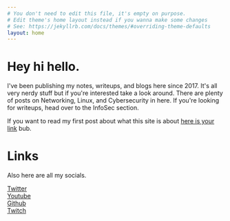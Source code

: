 ```yaml
---
# You don't need to edit this file, it's empty on purpose.
# Edit theme's home layout instead if you wanna make some changes
# See: https://jekyllrb.com/docs/themes/#overriding-theme-defaults
layout: home
---
```

<html><p></p></html>

# Hey hi hello.
I've been publishing my notes, writeups, and blogs here since 2017. It's all very nerdy stuff but if you're interested take a look around. There are plenty of posts on Networking, Linux, and Cybersecurity in here. If you're looking for writeups, head over to the InfoSec section. 

If you want to read my first post about what this site is about [here is your link](/blog/2017/09/15/HelloWorld.html) bub.

# Links
Also here are all my socials. 

[Twitter](http://twitter.com/mehhsecurity)    
[Youtube](https://www.youtube.com/channel/UC5V_W68Ex0NGEQI7RN_VXjg)  
[Github](https://github.com/github)  
[Twitch](https://www.twitch.tv/hiimzackjones)  

  
    
        

  
    
    

   

